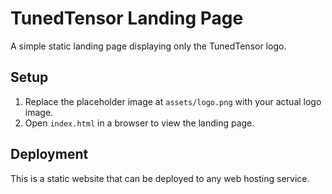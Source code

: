 # TunedTensor Landing Page

A simple static landing page displaying only the TunedTensor logo.

## Setup

1. Replace the placeholder image at `assets/logo.png` with your actual logo image.
2. Open `index.html` in a browser to view the landing page.

## Deployment

This is a static website that can be deployed to any web hosting service.